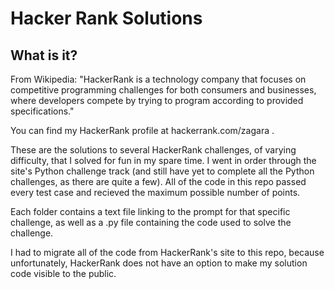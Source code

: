 # Hacker Rank Solutions

## What is it?

From Wikipedia: "HackerRank is a technology company that focuses on competitive programming challenges for both consumers and businesses, where developers compete by trying to program according to provided specifications."

You can find my HackerRank profile at hackerrank.com/zagara . 

These are the solutions to several HackerRank challenges, of varying difficulty, that I solved for fun in my spare time. I went in order through the site's Python challenge track (and still have yet to complete all the Python challenges, as there are quite a few). All of the code in this repo passed every test case and recieved the maximum possible number of points. 

Each folder contains a text file linking to the prompt for that specific challenge, as well as a .py file containing the code used to solve the challenge. 

I had to migrate all of the code from HackerRank's site to this repo, because unfortunately, HackerRank does not have an option to make my solution code visible to the public.